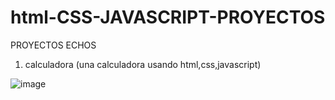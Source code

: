 # html-CSS-JAVASCRIPT-PROYECTOS
PROYECTOS ECHOS 
1) calculadora (una calculadora usando html,css,javascript)

![image](https://user-images.githubusercontent.com/105935224/176458051-8b45801e-3c58-458b-86eb-366f71629933.png)

